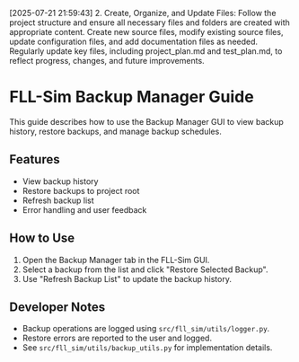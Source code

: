 [2025-07-21 21:59:43] 2. Create, Organize, and Update Files: Follow the project structure and ensure all necessary files and folders are created with appropriate content. Create new source files, modify existing source files, update configuration files, and add documentation files as needed. Regularly update key files, including project_plan.md and test_plan.md, to reflect progress, changes, and future improvements.

# FLL-Sim Backup Manager Guide

This guide describes how to use the Backup Manager GUI to view backup history, restore backups, and manage backup schedules.

## Features
- View backup history
- Restore backups to project root
- Refresh backup list
- Error handling and user feedback

## How to Use
1. Open the Backup Manager tab in the FLL-Sim GUI.
2. Select a backup from the list and click "Restore Selected Backup".
3. Use "Refresh Backup List" to update the backup history.

## Developer Notes
- Backup operations are logged using `src/fll_sim/utils/logger.py`.
- Restore errors are reported to the user and logged.
- See `src/fll_sim/utils/backup_utils.py` for implementation details.




